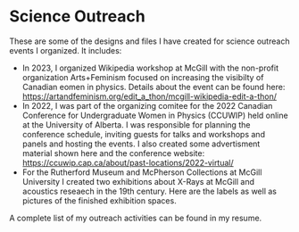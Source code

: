 # Science Outreach
These are some of the designs and files I have created for science outreach events I organized. It includes:

- In 2023, I organized Wikipedia workshop at McGill with the non-profit organization Arts+Feminism focused on increasing the visibilty of Canadian eomen in physics. Details about the event can be found here:
  https://artandfeminism.org/edit_a_thon/mcgill-wikipedia-edit-a-thon/
- In 2022, I was part of the organizing comitee for the 2022 Canadian Conference for Undergraduate Women in Physics (CCUWIP) held online at the University of Alberta. I was responsible for planning the conference schedule, inviting guests for talks and workshops and panels and hosting the events. I also created some advertisment material shown here and the conference website:
  https://ccuwip.cap.ca/about/past-locations/2022-virtual/
- For the Rutherford Museum and McPherson Collections at McGill University I created two exhibitions about X-Rays at McGill and acoustics reseaech in the 19th century. Here are the labels as well as pictures of the finished exhibition spaces. 

A complete list of my outreach activities can be found in my resume.
